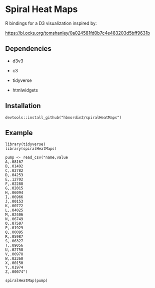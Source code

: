 # Spiral Heat Maps

R bindings for a D3 visualization inspired by:

https://bl.ocks.org/tomshanley/0a024581fd0b7c4e483203d5bff9631b

## Dependencies

* d3v3
* c3

* tidyverse
* htmlwidgets

## Installation
```
devtools::install_github("hbnordin2/spiralHeatMaps")
```

## Example

```
library(tidyverse)
library(spiralHeatMaps)

pump <- read_csv("name,value
A,.08167
B,.01492
C,.02782
D,.04253
E,.12702
F,.02288
G,.02015
H,.06094
I,.06966
J,.00153
K,.00772
L,.04025
M,.02406
N,.06749
O,.07507
P,.01929
Q,.00095
R,.05987
S,.06327
T,.09056
U,.02758
V,.00978
W,.02360
X,.00150
Y,.01974
Z,.00074")

spiralHeatMap(pump)
```
